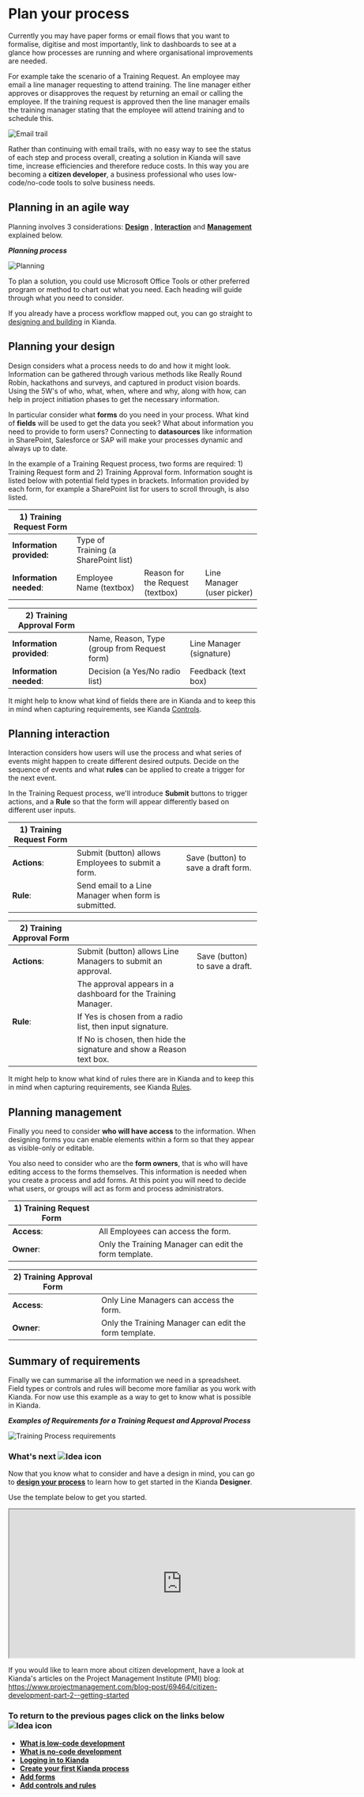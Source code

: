 # Plan your process

Currently you may have paper forms or email flows that you want to formalise, digitise and most importantly, link to dashboards to see at a glance how processes are running and where organisational improvements are needed.

For example take the scenario of a Training Request. An employee may email a line manager requesting to attend training. The line manager either approves or disapproves the request by returning an email or calling the employee. If the training request is approved then the line manager emails the training manager stating that the employee will attend training and to schedule this.

![Email trail](../images/emails.png)



Rather than continuing with email trails, with no easy way to see the status of each step and process overall, creating a solution in Kianda will save time, increase efficiencies and therefore reduce costs. In this way you are becoming a **citizen developer**, a business professional who uses low-code/no-code tools to solve business needs. 



## Planning in an agile way

Planning involves 3 considerations: [**Design**](#planning-your-design) , [**Interaction**](#planning-interaction)  and [**Management**](#planning-management) explained below.

***Planning process***

![Planning](../images/highlightplan.png)

To plan a solution, you could use Microsoft Office Tools or other preferred program or method to chart out what you need. Each heading will guide through what you need to consider.

If you already have a process workflow mapped out, you can go straight to [designing and building](getting-started/create_process/design_process.md) in Kianda. 



## Planning your design ##

Design considers what a process needs to do and how it might look. Information can be gathered through various methods like Really Round Robin, hackathons and surveys, and captured in product vision boards. Using the 5W's of who, what, when, where and why, along with how, can help in project initiation phases to get the necessary information. 

In particular consider what **forms** do you need in your process. What kind of **fields** will be used to get the data you seek? What about information you need to provide to form users? Connecting to **datasources** like information in SharePoint, Salesforce or SAP will make your processes dynamic and always up to date.

In the example of a Training Request process, two forms are required: 1) Training Request form and 2) Training Approval form. Information sought is listed below with potential field types in brackets. Information provided by each form, for example a SharePoint list for users to scroll through, is also listed.

| 1) Training Request Form  |                                      |                                  |                            |
| ------------------------- | ------------------------------------ | -------------------------------- | -------------------------- |
| **Information provided:** | Type of Training (a SharePoint list) |                                  |                            |
| **Information needed**:   | Employee Name (textbox)              | Reason for the Request (textbox) | Line Manager (user picker) |


| 2) Training Approval Form |                                              |                          |
| ------------------------- | -------------------------------------------- | ------------------------ |
| **Information provided**: | Name, Reason, Type (group from Request form) | Line Manager (signature) |
| **Information needed**:   | Decision (a Yes/No  radio list)              | Feedback (text box)      |

It might help to know what kind of fields there are in Kianda and to keep this in mind when capturing requirements, see Kianda [Controls](/getting-started/create_process/controls.md).



## Planning interaction ##

Interaction considers how users will use the process and what series of events might happen to create different desired outputs. Decide on the sequence of events and what **rules** can be applied to create a trigger for the next event.

In the Training Request process, we'll introduce **Submit** buttons to trigger actions, and a **Rule** so that the form will appear differently based on different user inputs.

| 1) Training Request Form |                                                      |                                     |
| ------------------------ | ---------------------------------------------------- | ----------------------------------- |
| **Actions**:             | Submit (button) allows Employees to submit a form.   | Save (button) to save a draft form. |
| **Rule**:                | Send email to a Line Manager when form is submitted. |                                     |


| 2) Training Approval Form |                                                              |                                 |
| ------------------------- | ------------------------------------------------------------ | ------------------------------- |
| **Actions**:              | Submit (button) allows Line Managers to submit an approval.  | Save (button)  to save a draft. |
|                           | The approval appears in a dashboard for the Training Manager. |                                 |
| **Rule**:                 | If Yes is chosen from a radio list, then input signature.    |                                 |
|                           | If No is chosen, then hide the signature and show a Reason text box. |                                 |

It might help to know what kind of rules there are in Kianda and to keep this in mind when capturing requirements, see Kianda [Rules](/getting-started/create_process/rules.md).



## Planning management ##

Finally you need to consider **who will have access** to the information. When designing forms you can enable elements within a form so that they appear as visible-only or editable. 

You also need to consider who are the **form owners**, that is who will have editing access to the forms themselves. This information is needed when you create a process and add forms. At this point you will need to decide what users, or groups will act as form and process administrators. 

| 1) Training Request Form |                                                       |
| ------------------------ | ----------------------------------------------------- |
| **Access**:              | All Employees can access the form.                    |
| **Owner**:               | Only the Training Manager can edit the form template. |

| 2) Training Approval Form |                                                       |
| ------------------------- | ----------------------------------------------------- |
| **Access**:               | Only Line Managers can access the form.               |
| **Owner**:                | Only the Training Manager can edit the form template. |



## Summary of requirements ##

Finally we can summarise all the information we need in a spreadsheet. Field types or controls and rules will become more familiar as you work with Kianda. For now use this example as a way to get to know what is possible in Kianda.

***Examples of Requirements for a Training Request and Approval Process***

![Training Process requirements](../images/trainingreq_orig.png)


### What's next  ![Idea icon](../images/18.png) ###

Now that you know what to consider and have a design in mind, you can go to [**design your process**](getting-started/create_process/design_process.md) to learn how to get started in the Kianda **Designer**.

Use the template below to get you started. 

<iframe src="https://docs.google.com/viewer?srcid=1ngql7ZehZok8HeFF69en4oJyQFq0uUWp&pid=explorer&efh=false&a=v&chrome=false&embedded=true" width="700px" height="300px"></iframe>


If you would like to learn more about citizen development, have a look at Kianda's articles on the Project Management Institute (PMI) blog: https://www.projectmanagement.com/blog-post/69464/citizen-development-part-2--getting-started




### **To return to the previous pages click on the links below**  ![Idea icon](../images/10.png) 

- [**What is low-code development**](getting-started/welcome/low_code.md)
- [**What is no-code development**](getting-started/welcome/no_code.md)
- **[Logging in to Kianda](getting-started/logging_in/)**
- **[Create your first Kianda process](getting-started/create_process/)**
- [**Add forms**](getting-started/create_process/create_form.md)
- [**Add controls and rules**](getting-started/create_process/add_form_elements.md)



